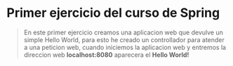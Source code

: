 # Primer ejercicio del curso de Spring

> En este primer ejercicio creamos una aplicacion web que devulve un simple Hello World,
 para esto he creado un controllador para atender a una peticion web,
 cuando iniciemos la aplicacion web y entremos la direccion web **localhost:8080** aparecera el **Hello World!**
